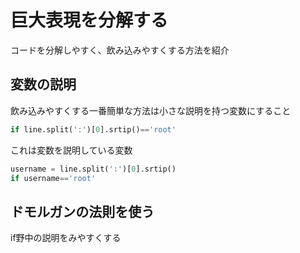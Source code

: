 # 巨大表現を分解する

コードを分解しやすく、飲み込みやすくする方法を紹介

## 変数の説明

飲み込みやすくする一番簡単な方法は小さな説明を持つ変数にすること

```python
if line.split(':')[0].srtip()=='root'
```
これは変数を説明している変数

```python
username = line.split(':')[0].srtip()
if username=='root'
```
## ドモルガンの法則を使う

if野中の説明をみやすくする
